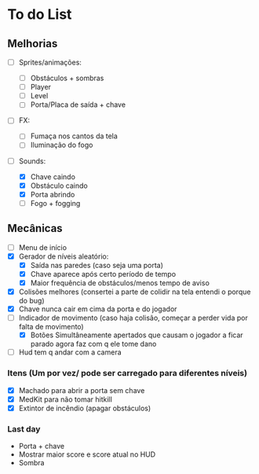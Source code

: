 # To do List

## Melhorias

- [ ] Sprites/animações:

  - [ ] Obstáculos + sombras
  - [ ] Player
  - [ ] Level
  - [ ] Porta/Placa de saída + chave

- [ ] FX:

  - [ ] Fumaça nos cantos da tela
  - [ ] Iluminação do fogo

- [ ] Sounds:
  - [x] Chave caindo
  - [x] Obstáculo caindo
  - [x] Porta abrindo
  - [ ] Fogo + fogging

## Mecânicas

- [ ] Menu de início
- [x] Gerador de níveis aleatório:
  - [x] Saída nas paredes (caso seja uma porta)
  - [x] Chave aparece após certo período de tempo
  - [x] Maior frequência de obstáculos/menos tempo de aviso
- [x] Colisões melhores (consertei a parte de colidir na tela entendi o porque do bug)
- [x] Chave nunca cair em cima da porta e do jogador
- [ ] Indicador de movimento (caso haja colisão, começar a perder vida por falta de movimento)
  - [x] Botões Simultâneamente apertados que causam o jogador a ficar parado agora faz com q ele tome dano
- [ ] Hud tem q andar com a camera

### Itens (Um por vez/ pode ser carregado para diferentes níveis)

- [x] Machado para abrir a porta sem chave
- [x] MedKit para não tomar hitkill
- [x] Extintor de incêndio (apagar obstáculos)

### Last day

- Porta + chave
- Mostrar maior score e score atual no HUD
- Sombra
